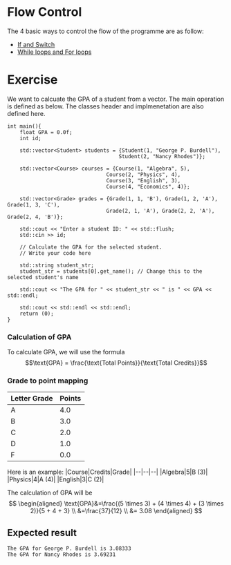 # Flow Control
The 4 basic ways to control the flow of the programme are as follow:
- [If and Switch](./if_and_switch_case.cpp)
- [While loops and For loops](./while_and_for_loop.cpp)

# Exercise
We want to calcuate the GPA of a student from a vector. The main operation is defined as below. 
The classes header and implmenetation are also defined here. 
```{c}
int main(){
    float GPA = 0.0f;
    int id;
    
    std::vector<Student> students = {Student(1, "George P. Burdell"),
                                    Student(2, "Nancy Rhodes")};

    std::vector<Course> courses = {Course(1, "Algebra", 5),
                                Course(2, "Physics", 4),
                                Course(3, "English", 3),
                                Course(4, "Economics", 4)};

    std::vector<Grade> grades = {Grade(1, 1, 'B'), Grade(1, 2, 'A'), Grade(1, 3, 'C'),
                                Grade(2, 1, 'A'), Grade(2, 2, 'A'), Grade(2, 4, 'B')};

    std::cout << "Enter a student ID: " << std::flush;
    std::cin >> id;

    // Calculate the GPA for the selected student.
    // Write your code here

    std::string student_str;
    student_str = students[0].get_name(); // Change this to the selected student's name

    std::cout << "The GPA for " << student_str << " is " << GPA << std::endl;
    
    std::cout << std::endl << std::endl;
    return (0);
}
```

### Calculation of GPA
To calculate GPA, we will use the formula 
$$\text{GPA} = \frac{\text{Total Points}}{\text{Total Credits}}$$

### Grade to point mapping
|Letter Grade|Points|
|------------|------|
|A|4.0|
|B|3.0|
|C|2.0|
|D|1.0|
|F|0.0|

Here is an example: 
|Course|Credits|Grade|
|--|--|--|
|Algebra|5|B (3)|
|Physics|4|A (4)|
|English|3|C (2)|

The calculation of GPA will be
$$
\begin{aligned}
\text{GPA}&=\frac{(5 \times 3) + (4 \times 4) + (3 \times 2)}{5 + 4 + 3} \\
&=\frac{37}{12} \\
&= 3.08
\end{aligned}
$$

## Expected result
```{}
The GPA for George P. Burdell is 3.08333
The GPA for Nancy Rhodes is 3.69231
```